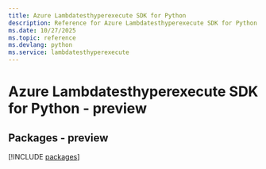 ```yaml
---
title: Azure Lambdatesthyperexecute SDK for Python
description: Reference for Azure Lambdatesthyperexecute SDK for Python
ms.date: 10/27/2025
ms.topic: reference
ms.devlang: python
ms.service: lambdatesthyperexecute
---
```

# Azure Lambdatesthyperexecute SDK for Python - preview
## Packages - preview
[!INCLUDE [packages](lambdatesthyperexecute-index.md)]